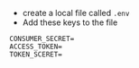 - create a local file called `.env`
- Add these keys to the file
```CONSUMER_KEY=
CONSUMER_SECRET=
ACCESS_TOKEN=
TOKEN_SCERET=
```
